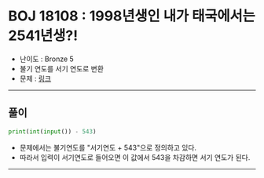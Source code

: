 # BOJ 18108 : 1998년생인 내가 태국에서는 2541년생?!
- 난이도 : Bronze 5
- 불기 연도를 서기 연도로 변환
- 문제 : [링크](https://www.acmicpc.net/problem/18108)

---  

## 풀이
```python
print(int(input()) - 543)

```
- 문제에서는 불기연도를 "서기연도 + 543"으로 정의하고 있다.
- 따라서 입력이 서기연도로 들어오면 이 값에서 543을 차감하면 서기 연도가 된다.

---
